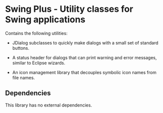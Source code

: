 Swing Plus - Utility classes for Swing applications
===================================================

Contains the following utilities:

 *	JDialog subclasses to quickly make dialogs with a small set of
    standard buttons.

 *  A status header for dialogs that can print warning and error
    messages, similar to Eclipse wizards.

 *  An icon management library that decouples symbolic icon names
    from file names.


Dependencies
------------

This library has no external dependencies.
